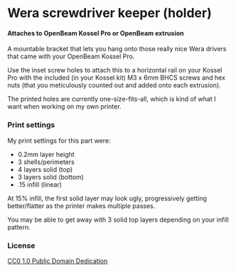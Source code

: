 # Wera screwdriver keeper (holder)

#### Attaches to OpenBeam Kossel Pro or OpenBeam extrusion

A mountable bracket that lets you hang onto those really
nice Wera drivers that came with your OpenBeam Kossel Pro.

Use the inset screw holes to attach this to a horizontal rail
on your Kossel Pro with the included (in your Kossel kit)
M3 x 6mm BHCS screws and hex nuts (that you meticulously
counted out and added onto each extrusion).

The printed holes are currently one-size-fits-all, which
is kind of what I want when working on my own printer.

### Print settings

My print settings for this part were:

* 0.2mm layer height
* 3 shells/perimeters
* 4 layers solid (top)
* 3 layers solid (bottom)
* .15 infill (linear)

At 15% infill, the first solid layer may look ugly,
progressively getting better/flatter as the printer
makes multiple passes.

You may be able to get away with
3 solid top layers depending on your infill pattern.

### License

[CC0 1.0 Public Domain Dedication](http://creativecommons.org/publicdomain/zero/1.0/)
